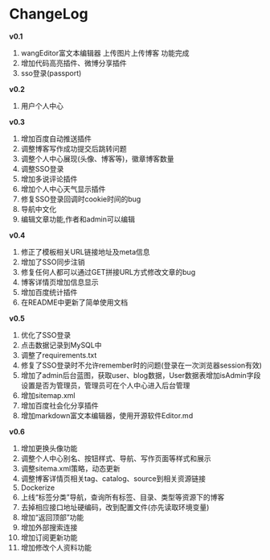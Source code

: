# ChangeLog

**v0.1**
1. wangEditor富文本编辑器 上传图片上传博客 功能完成
2. 增加代码高亮插件、微博分享插件
3. sso登录(passport)

**v0.2**
1. 用户个人中心

**v0.3**
1. 增加百度自动推送插件
2. 调整博客写作成功提交后跳转问题
3. 调整个人中心展现(头像、博客等)，徽章博客数量
4. 调整SSO登录
5. 增加多说评论插件
6. 增加个人中心天气显示插件
7. 修复SSO登录回调时cookie时间的bug
8. 导航中文化
9. 编辑文章功能,作者和admin可以编辑

**v0.4**
1. 修正了模板相关URL链接地址及meta信息
2. 增加了SSO同步注销
3. 修复任何人都可以通过GET拼接URL方式修改文章的bug
4. 博客详情页增加信息显示
5. 增加百度统计插件
6. 在README中更新了简单使用文档

**v0.5**
1. 优化了SSO登录
2. 点击数据记录到MySQL中
3. 调整了requirements.txt
4. 修复了SSO登录时不允许remember时的问题(登录在一次浏览器session有效)
5. 增加了admin后台蓝图，获取user、blog数据，User数据表增加isAdmin字段设置是否为管理员，管理员可在个人中心进入后台管理
6. 增加sitemap.xml
7. 增加百度社会化分享插件
8. 增加markdown富文本编辑器，使用开源软件Editor.md

**v0.6**
1. 增加更换头像功能
2. 调整个人中心别名、按钮样式、导航、写作页面等样式和展示
3. 调整sitema.xml策略，动态更新
4. 调整博客详情页相关tag、catalog、source到相关资源链接
5. Dockerize
6. 上线“标签分类”导航，查询所有标签、目录、类型等资源下的博客
7. 去掉相应接口地址硬编码，改到配置文件(亦先读取环境变量)
8. 增加“返回顶部”功能
9. 增加外部搜索连接
10. 增加订阅更新功能
11. 增加修改个人资料功能